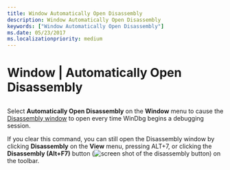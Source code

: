 ```yaml
---
title: Window Automatically Open Disassembly
description: Window Automatically Open Disassembly
keywords: ["Window Automatically Open Disassembly"]
ms.date: 05/23/2017
ms.localizationpriority: medium
---
```


# Window | Automatically Open Disassembly


## <span id="ddk_window_automatically_open_disassembly_dbg"></span><span id="DDK_WINDOW_AUTOMATICALLY_OPEN_DISASSEMBLY_DBG"></span>


Select **Automatically Open Disassembly** on the **Window** menu to cause the [Disassembly window](disassembly-window.md) to open every time WinDbg begins a debugging session.

If you clear this command, you can still open the Disassembly window by clicking **Disassembly** on the **View** menu, pressing ALT+7, or clicking the **Disassembly (Alt+F7)** button (![screen shot of the disassembly button](images/tbdisasm2.png)) on the toolbar.

 

 





